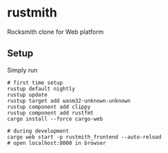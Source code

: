 # rustmith
Rocksmith clone for Web platform

## Setup

Simply run

```shell
# first time setup
rustup default nightly
rustup update
rustup target add wasm32-unknown-unknown
rustup component add clippy
rustup component add rustfmt
cargo install --force cargo-web

# during development
cargo web start -p rustmith_frontend --auto-reload
# open localhost:8000 in browser
```
